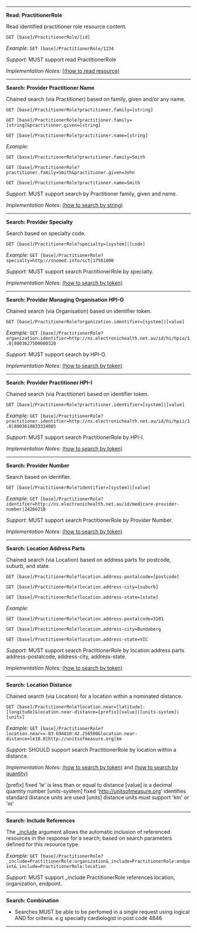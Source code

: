 
-----------
**Read: PractitionerRole**

Read identified practitioner role resource content.

`GET [base]/PractitionerRole/[id]`

*Example:* `GET [base]/PractitionerRole/1234`

*Support:* MUST support read PractitionerRole

*Implementation Notes:*  [[(how to read resource)]

-----------
**Search: Provider Practitioner Name**

Chained search (via Practitioner) based on family, given and/or any name.

`GET [base]/PractitionerRole?practitioner.family=[string]`

`GET [base]/PractitionerRole?practitioner.family=[string]&practitioner.given=[string]`

`GET [base]/PractitionerRole?practitioner.name=[string]`

*Example:* 

`GET [base]/PractitionerRole?practitioner.family=Smith`

`GET [base]/PractitionerRole?practitioner.family=Smith&practitioner.given=John`

`GET [base]/PractitionerRole?practitioner.name=Smith`

*Support:* MUST support search by Practitioner family, given and name.

*Implementation Notes:*  [(how to search by string)]

-----------
**Search: Provider Specialty**

Search based on specialty code.

`GET [base]/PractitionerRole?specialty=[system]|[code]`

*Example:* `GET [base]/PractitionerRole?specialty=http://snomed.info/sct|17561000`

*Support:* MUST support search PractitionerRole by specialty.

*Implementation Notes:* [(how to search by token)]

-----------
**Search: Provider Managing Organisation HPI-O**

Chained search (via Organisation) based on identifier token.

`GET [base]/PractitionerRole?organization.identifier=[system]|[value]`

*Example:* `GET [base]/PractitionerRole?organization.identifier=http://ns.electronichealth.net.au/id/hi/hpio/1.0|8003627500000328`

*Support:* MUST support search by HPI-O.

*Implementation Notes:* [(how to search by token)]

-----------
**Search: Provider Practitioner HPI-I**

Chained search (via Practitioner) based on identifier token.
 
`GET [base]/PractitionerRole?practitioner.identifier=[system]|[value]`

*Example:* `GET [base]/PractitionerRole?practitioner.identifier=http://ns.electronichealth.net.au/id/hi/hpii/1.0|8003610833334085`

*Support:* MUST support search PractitionerRole by HPI-I.

*Implementation Notes:* [(how to search by token)]


-----------
**Search: Provider Number**

Search based on identifier.

`GET [base]/PractitionerRole?identifier=[system]|[value]`

*Example:* `GET [base]/PractitionerRole?identifier=http://ns.electronichealth.net.au/id/medicare-provider-number|2426621B`

*Support:* MUST support search PractitionerRole by Provider Number.

*Implementation Notes:* [(how to search by token)]

-----------
**Search: Location Address Parts**

Chained search (via Location) based on address parts for postcode, suburb, and state.

`GET [base]/PractitionerRole?location.address-postalcode=[postcode]`

`GET [base]/PractitionerRole?location.address-city=[suburb]`

`GET [base]/PractitionerRole?location.address-state=[state]`

*Example:* 

`GET [base]/PractitionerRole?location.address-postalcode=3101`

`GET [base]/PractitionerRole?location.address-city=Bundaberg`

`GET [base]/PractitionerRole?location.address-state=VIC`

*Support:* MUST support search PractitionerRole by location address parts address-postalcode, address-city, address-state.

*Implementation Notes:* 
[(how to search by token)]

-----------
**Search: Location Distance**

Chained search (via Location) for a location within a nominated distance.

`GET [base]/PractitionerRole?location.near=[latitude]:[longitude]&location.near-distance=[prefix][value]|[units-system]|[units]`

*Example:* `GET [base]/PractitionerRole?location.near==-83.694810:42.256500&location.near-distance=le10.0|http://unitsofmeasure.org|km`

*Support:* SHOULD support search PractitionerRole by location within a distance.

*Implementation Notes:* 
[(how to search by token)] and [(how to search by quantity)]

[prefix] fixed 'le' is less than or equal to distance
[value] is a decimal quantity number
[units-system] fixed 'http://unitsofmeasure.org' identifies standard distance units are used
[units] distance units must support 'km' or 'm'

-----------
**Search: Include References**

The [_include](http://hl7.org/fhir/search.html#include) argument allows the automatic inclusion of referenced resources in the response for a search; based on search parameters defined for this resource type.

*Example:* `GET [base]/PractitionerRole?_include=PractitionerRole:organization&_include=PractitionerRole:endpoint&_include=PractitionerRole:location`

*Support:* MUST support _include PractitionerRole references location, organization, endpoint.

-----------
**Search: Combination**

* Searches MUST be able to be perfomed  in a single request using logical AND for criteria. e.g specialty cardiologist in post code 4846

-----------

 [(how to search by reference)]: http://hl7.org/fhir/search.html#reference
 [(how to search by token)]: http://hl7.org/fhir/search.html#token
 [(how to search by date)]: http://hl7.org/fhir/search.html#date
 [(how to search by string)]: http://hl7.org/fhir/search.html#string
 [(how to search by quantity)]: http://hl7.org/fhir/search.html#quantity
 [(how to read resource)]: http://hl7.org/fhir/http.html#read
